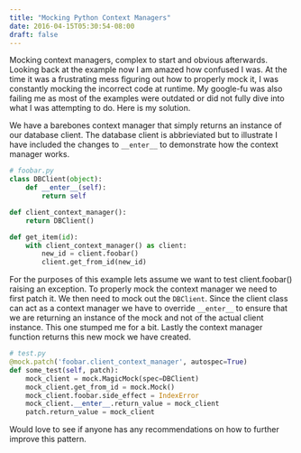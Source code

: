 ```yaml
---
title: "Mocking Python Context Managers"
date: 2016-04-15T05:30:54-08:00
draft: false
---
```


Mocking context managers, complex to start and obvious afterwards. Looking back at the example now I am amazed how confused I was. At the time it was a frustrating mess figuring out how to properly mock it, I was constantly mocking the incorrect code at runtime. My google-fu was also failing me as most of the examples were outdated or did not fully dive into what I was attempting to do. Here is my solution.

We have a barebones context manager that simply returns an instance of our database client.  The database client is abbrieviated but to illustrate I have included the changes to `__enter__` to demonstrate how the context manager works.
```python
# foobar.py
class DBClient(object):
    def __enter__(self):
        return self

def client_context_manager():
    return DBClient()

def get_item(id):
    with client_context_manager() as client:
        new_id = client.foobar()
        client.get_from_id(new_id)
```

For the purposes of this example lets assume we want to test client.foobar() raising an exception. To properly mock the context manager we need to first patch it. We then need to mock out the `DBClient`. Since the client class can act as a context manager we have to override `__enter__` to ensure that we are returning an instance of the mock and not of the actual client instance. This one stumped me for a bit. Lastly the context manager function returns this new mock we have created. 

```python
# test.py
@mock.patch('foobar.client_context_manager', autospec=True)
def some_test(self, patch):
    mock_client = mock.MagicMock(spec=DBClient)
    mock_client.get_from_id = mock.Mock()
    mock_client.foobar.side_effect = IndexError
    mock_client.__enter__.return_value = mock_client
    patch.return_value = mock_client
```

Would love to see if anyone has any recommendations on how to further improve this pattern.
